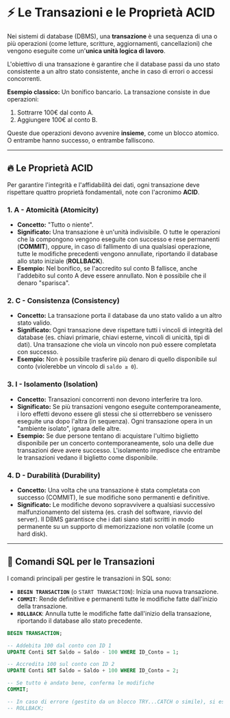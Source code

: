 # ⚡ Le Transazioni e le Proprietà ACID

Nei sistemi di database (DBMS), una **transazione** è una sequenza di una o più operazioni (come letture, scritture, aggiornamenti, cancellazioni) che vengono eseguite come un'**unica unità logica di lavoro**.

L'obiettivo di una transazione è garantire che il database passi da uno stato consistente a un altro stato consistente, anche in caso di errori o accessi concorrenti.

**Esempio classico:** Un bonifico bancario. La transazione consiste in due operazioni:
1.  Sottrarre 100€ dal conto A.
2.  Aggiungere 100€ al conto B.

Queste due operazioni devono avvenire **insieme**, come un blocco atomico. O entrambe hanno successo, o entrambe falliscono.

---

## 🔥 Le Proprietà ACID

Per garantire l'integrità e l'affidabilità dei dati, ogni transazione deve rispettare quattro proprietà fondamentali, note con l'acronimo **ACID**.

### 1. **A** - Atomicità (Atomicity)
*   **Concetto:** "Tutto o niente".
*   **Significato:** Una transazione è un'unità indivisibile. O tutte le operazioni che la compongono vengono eseguite con successo e rese permanenti (**COMMIT**), oppure, in caso di fallimento di una qualsiasi operazione, tutte le modifiche precedenti vengono annullate, riportando il database allo stato iniziale (**ROLLBACK**).
*   **Esempio:** Nel bonifico, se l'accredito sul conto B fallisce, anche l'addebito sul conto A deve essere annullato. Non è possibile che il denaro "sparisca".

### 2. **C** - Consistenza (Consistency)
*   **Concetto:** La transazione porta il database da uno stato valido a un altro stato valido.
*   **Significato:** Ogni transazione deve rispettare tutti i vincoli di integrità del database (es. chiavi primarie, chiavi esterne, vincoli di unicità, tipi di dati). Una transazione che viola un vincolo non può essere completata con successo.
*   **Esempio:** Non è possibile trasferire più denaro di quello disponibile sul conto (violerebbe un vincolo di `saldo ≥ 0`).

### 3. **I** - Isolamento (Isolation)
*   **Concetto:** Transazioni concorrenti non devono interferire tra loro.
*   **Significato:** Se più transazioni vengono eseguite contemporaneamente, i loro effetti devono essere gli stessi che si otterrebbero se venissero eseguite una dopo l'altra (in sequenza). Ogni transazione opera in un "ambiente isolato", ignara delle altre.
*   **Esempio:** Se due persone tentano di acquistare l'ultimo biglietto disponibile per un concerto contemporaneamente, solo una delle due transazioni deve avere successo. L'isolamento impedisce che entrambe le transazioni vedano il biglietto come disponibile.

### 4. **D** - Durabilità (Durability)
*   **Concetto:** Una volta che una transazione è stata completata con successo (COMMIT), le sue modifiche sono permanenti e definitive.
*   **Significato:** Le modifiche devono sopravvivere a qualsiasi successivo malfunzionamento del sistema (es. crash del software, riavvio del server). Il DBMS garantisce che i dati siano stati scritti in modo permanente su un supporto di memorizzazione non volatile (come un hard disk).

---

## 📝 Comandi SQL per le Transazioni

I comandi principali per gestire le transazioni in SQL sono:

*   **`BEGIN TRANSACTION`** (o `START TRANSACTION`): Inizia una nuova transazione.
*   **`COMMIT`**: Rende definitive e permanenti tutte le modifiche fatte dall'inizio della transazione.
*   **`ROLLBACK`**: Annulla tutte le modifiche fatte dall'inizio della transazione, riportando il database allo stato precedente.

```sql
BEGIN TRANSACTION;

-- Addebita 100 dal conto con ID 1
UPDATE Conti SET Saldo = Saldo - 100 WHERE ID_Conto = 1;

-- Accredita 100 sul conto con ID 2
UPDATE Conti SET Saldo = Saldo + 100 WHERE ID_Conto = 2;

-- Se tutto è andato bene, conferma le modifiche
COMMIT;

-- In caso di errore (gestito da un blocco TRY...CATCH o simile), si eseguirebbe:
-- ROLLBACK;
